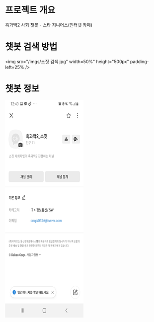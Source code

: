 # 프로젝트 개요
흑과백2 사회 챗봇 - 스타 지니어스(인터넷 카페)

# 챗봇 검색 방법
<img src="/imgs/스짓 검색.jpg" width=50%" height="500px" padding-left=25% /></img>
<br>
# 챗봇 정보
<img src="/imgs/흑과백2 상세정보.jpg" width="50%" height="700px" padding-left=25% /></img>
<br>
